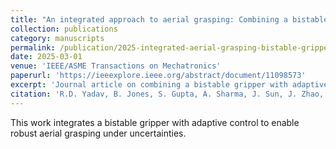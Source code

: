 ```yaml
---
title: "An integrated approach to aerial grasping: Combining a bistable gripper with adaptive control"
collection: publications
category: manuscripts
permalink: /publication/2025-integrated-aerial-grasping-bistable-gripper-adaptive-control
date: 2025-03-01
venue: 'IEEE/ASME Transactions on Mechatronics'
paperurl: 'https://ieeexplore.ieee.org/abstract/document/11098573'
excerpt: 'Journal article on combining a bistable gripper with adaptive control for robust aerial grasping.'
citation: 'R.D. Yadav, B. Jones, S. Gupta, A. Sharma, J. Sun, J. Zhao, S. Roy (2025). "An integrated approach to aerial grasping: Combining a bistable gripper with adaptive control." IEEE/ASME Transactions on Mechatronics. doi:10.1109/TMECH.2025.3586888.'
---
```


This work integrates a bistable gripper with adaptive control to enable robust aerial grasping under uncertainties.

